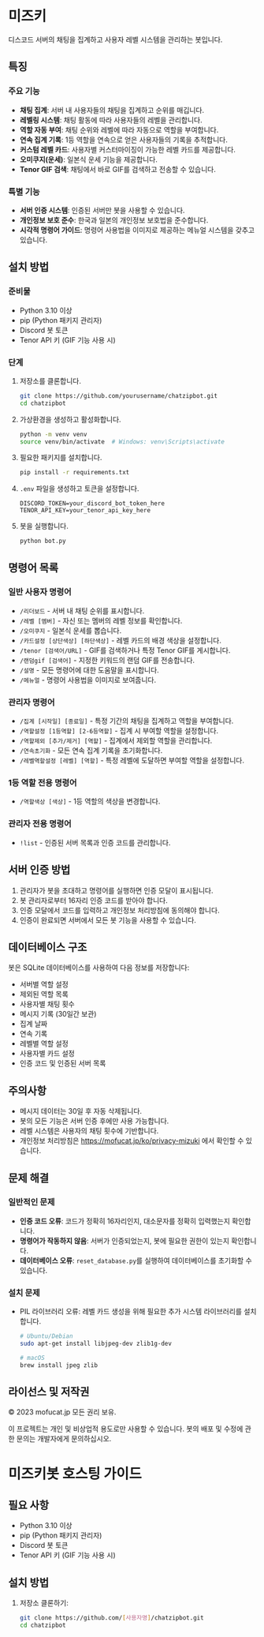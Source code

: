 # 미즈키

디스코드 서버의 채팅을 집계하고 사용자 레벨 시스템을 관리하는 봇입니다.

## 특징

### 주요 기능
- **채팅 집계**: 서버 내 사용자들의 채팅을 집계하고 순위를 매깁니다.
- **레벨링 시스템**: 채팅 활동에 따라 사용자들의 레벨을 관리합니다.
- **역할 자동 부여**: 채팅 순위와 레벨에 따라 자동으로 역할을 부여합니다.
- **연속 집계 기록**: 1등 역할을 연속으로 얻은 사용자들의 기록을 추적합니다.
- **커스텀 레벨 카드**: 사용자별 커스터마이징이 가능한 레벨 카드를 제공합니다.
- **오미쿠지(운세)**: 일본식 운세 기능을 제공합니다.
- **Tenor GIF 검색**: 채팅에서 바로 GIF를 검색하고 전송할 수 있습니다.

### 특별 기능
- **서버 인증 시스템**: 인증된 서버만 봇을 사용할 수 있습니다.
- **개인정보 보호 준수**: 한국과 일본의 개인정보 보호법을 준수합니다.
- **시각적 명령어 가이드**: 명령어 사용법을 이미지로 제공하는 메뉴얼 시스템을 갖추고 있습니다.

## 설치 방법

### 준비물
- Python 3.10 이상
- pip (Python 패키지 관리자)
- Discord 봇 토큰
- Tenor API 키 (GIF 기능 사용 시)

### 단계
1. 저장소를 클론합니다.
   ```bash
   git clone https://github.com/yourusername/chatzipbot.git
   cd chatzipbot
   ```

2. 가상환경을 생성하고 활성화합니다.
   ```bash
   python -m venv venv
   source venv/bin/activate  # Windows: venv\Scripts\activate
   ```

3. 필요한 패키지를 설치합니다.
   ```bash
   pip install -r requirements.txt
   ```

4. `.env` 파일을 생성하고 토큰을 설정합니다.
   ```
   DISCORD_TOKEN=your_discord_bot_token_here
   TENOR_API_KEY=your_tenor_api_key_here
   ```

5. 봇을 실행합니다.
   ```bash
   python bot.py
   ```

## 명령어 목록

### 일반 사용자 명령어
- `/리더보드` - 서버 내 채팅 순위를 표시합니다.
- `/레벨 [멤버]` - 자신 또는 멤버의 레벨 정보를 확인합니다.
- `/오미쿠지` - 일본식 운세를 뽑습니다.
- `/카드설정 [상단색상] [하단색상]` - 레벨 카드의 배경 색상을 설정합니다.
- `/tenor [검색어/URL]` - GIF를 검색하거나 특정 Tenor GIF를 게시합니다.
- `/랜덤gif [검색어]` - 지정한 키워드의 랜덤 GIF를 전송합니다.
- `/설명` - 모든 명령어에 대한 도움말을 표시합니다.
- `/메뉴얼` - 명령어 사용법을 이미지로 보여줍니다.

### 관리자 명령어
- `/집계 [시작일] [종료일]` - 특정 기간의 채팅을 집계하고 역할을 부여합니다.
- `/역할설정 [1등역할] [2-6등역할]` - 집계 시 부여할 역할을 설정합니다.
- `/역할제외 [추가/제거] [역할]` - 집계에서 제외할 역할을 관리합니다.
- `/연속초기화` - 모든 연속 집계 기록을 초기화합니다.
- `/레벨역할설정 [레벨] [역할]` - 특정 레벨에 도달하면 부여할 역할을 설정합니다.

### 1등 역할 전용 명령어
- `/역할색상 [색상]` - 1등 역할의 색상을 변경합니다.

### 관리자 전용 명령어
- `!list` - 인증된 서버 목록과 인증 코드를 관리합니다.

## 서버 인증 방법

1. 관리자가 봇을 초대하고 명령어를 실행하면 인증 모달이 표시됩니다.
2. 봇 관리자로부터 16자리 인증 코드를 받아야 합니다.
3. 인증 모달에서 코드를 입력하고 개인정보 처리방침에 동의해야 합니다.
4. 인증이 완료되면 서버에서 모든 봇 기능을 사용할 수 있습니다.

## 데이터베이스 구조

봇은 SQLite 데이터베이스를 사용하여 다음 정보를 저장합니다:
- 서버별 역할 설정
- 제외된 역할 목록
- 사용자별 채팅 횟수
- 메시지 기록 (30일간 보관)
- 집계 날짜
- 연속 기록
- 레벨별 역할 설정
- 사용자별 카드 설정
- 인증 코드 및 인증된 서버 목록

## 주의사항

- 메시지 데이터는 30일 후 자동 삭제됩니다.
- 봇의 모든 기능은 서버 인증 후에만 사용 가능합니다.
- 레벨 시스템은 사용자의 채팅 횟수에 기반합니다.
- 개인정보 처리방침은 https://mofucat.jp/ko/privacy-mizuki 에서 확인할 수 있습니다.

## 문제 해결

### 일반적인 문제
- **인증 코드 오류**: 코드가 정확히 16자리인지, 대소문자를 정확히 입력했는지 확인합니다.
- **명령어가 작동하지 않음**: 서버가 인증되었는지, 봇에 필요한 권한이 있는지 확인합니다.
- **데이터베이스 오류**: `reset_database.py`를 실행하여 데이터베이스를 초기화할 수 있습니다.

### 설치 문제
- PIL 라이브러리 오류: 레벨 카드 생성을 위해 필요한 추가 시스템 라이브러리를 설치합니다.
  ```bash
  # Ubuntu/Debian
  sudo apt-get install libjpeg-dev zlib1g-dev
  
  # macOS
  brew install jpeg zlib
  ```

## 라이선스 및 저작권

© 2023 mofucat.jp 모든 권리 보유.

이 프로젝트는 개인 및 비상업적 용도로만 사용할 수 있습니다.
봇의 배포 및 수정에 관한 문의는 개발자에게 문의하십시오.


# 미즈키봇 호스팅 가이드

## 필요 사항
- Python 3.10 이상
- pip (Python 패키지 관리자)
- Discord 봇 토큰
- Tenor API 키 (GIF 기능 사용 시)

## 설치 방법
1. 저장소 클론하기:
   ```bash
   git clone https://github.com/[사용자명]/chatzipbot.git
   cd chatzipbot